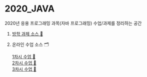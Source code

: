 # 2020_JAVA

2020년 응용 프로그래밍 과목(자바 프로그래밍) 수업/과제를 정리하는 공간

1. [방학 과제 소스 📂](https://github.com/ajy720/2020_JAVA/tree/master/1.%20%EB%B0%A9%ED%95%99%20%EA%B3%BC%EC%A0%9C/CtoJava/src)
2. 온라인 수업 소스 🗂
   
    [1차시 수업 📂](https://github.com/ajy720/2020_JAVA/tree/master/2.%20온라인%20수업/1.%20TimesTable/src)</br>
    [2차시 수업 📂](https://github.com/ajy720/2020_JAVA/tree/master/2.%20온라인%20수업/2.%20Methods/src)</br>
    [3차시 수업 📂](https://github.com/ajy720/2020_JAVA/tree/master/2.%20온라인%20수업/3.%20CompareLogic)
